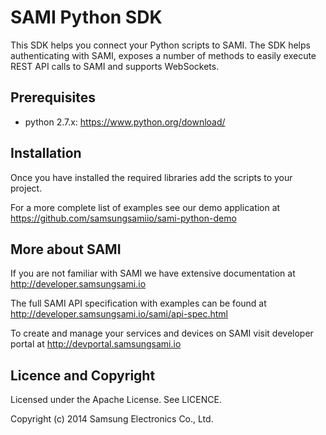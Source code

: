 SAMI Python SDK
================

This SDK helps you connect your Python scripts to SAMI. The SDK helps authenticating with SAMI, exposes a number of methods to easily execute REST API calls to SAMI and supports WebSockets. 

Prerequisites
-------------

 * python 2.7.x: https://www.python.org/download/


Installation
---------------------

Once you have installed the required libraries add the scripts to your project.

For a more complete list of examples see our demo application at https://github.com/samsungsamiio/sami-python-demo

More about SAMI
---------------

If you are not familiar with SAMI we have extensive documentation at http://developer.samsungsami.io

The full SAMI API specification with examples can be found at http://developer.samsungsami.io/sami/api-spec.html

To create and manage your services and devices on SAMI visit developer portal at http://devportal.samsungsami.io

Licence and Copyright
---------------------

Licensed under the Apache License. See LICENCE.

Copyright (c) 2014 Samsung Electronics Co., Ltd.
